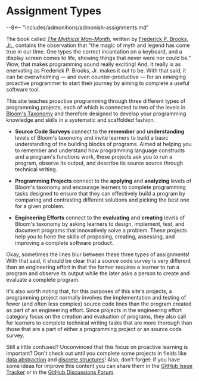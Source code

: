 # Assignment Types

--8<-- "includes/admonitions/admonish-assignments.md"

The book called [*The Mythical
Man-Month*](https://en.wikipedia.org/wiki/The_Mythical_Man-Month), written by
[Frederick P. Brooks, Jr.](https://www.cs.unc.edu/~brooks/), contains the
observation that "the magic of myth and legend has come true in our time. One
types the correct incantation on a keyboard, and a display screen comes to life,
showing things that never were nor could be." Wow, that makes programming sound
really exciting! And, it really is as enervating as Frederick P. Brooks, Jr.
makes it out to be. With that said, it can be overwhelming &mdash; and even
counter-productive &mdash; for an emerging proactive programmer to start their
journey by aiming to complete a useful software tool.

This site teaches proactive programming through three different types of
programming projects, each of which is connected to two of the levels in
[Bloom's Taxonomy](blooms-taxonomy.md) and therefore designed to develop your
programming knowledge and skills in a systematic and scaffolded fashion.

- **Source Code Surveys** connect to the **remember** and **understanding**
  levels of Bloom's taxonomy and invite learners to build a basic understanding
  of the building blocks of programs. Aimed at helping you to remember and
  understand how programming language constructs and a program's functions work,
  these projects ask you to run a program, observe its output, and describe its
  source source through technical writing.

- **Programming Projects** connect to the **applying** and **analyzing** levels
  of Bloom's taxonomy and encourage learners to complete programming tasks
  designed to ensure that they can effectively build a program by comparing and
  contrasting different solutions and picking the best one for a given problem.

- **Engineering Efforts** connect to the **evaluating** and **creating** levels
  of Bloom's taxonomy by asking learners to design, implement, test, and
  document programs that innovatively solve a problem. These projects help you
  to hone the skills of proposing, creating, assessing, and improving a complete
  software product.

Okay, sometimes the lines blur between these three types of assignments! With
that said, it should be clear that a source code survey is very different than
an engineering effort in that the former requires a learner to run a program and
observe its output while the later asks a person to create and evaluate a
complete program.

It's also worth noting that, for this purposes of this site's projects, a
programming project normally involves the implementation and testing of fewer
(and often less complex) source code lines than the program created as part of
an engineering effort. Since projects in the engineering effort category focus
on the creation and evaluation of programs, they also call for learners to
complete technical writing tasks that are more thorough than those that are a
part of either a programming project or an source code survey.

Still a little confused? Unconvinced that this focus on proactive learning is
important? Don't check out until you complete some projects in fields like [data
abstraction](../data-abstraction/introduction-data-abstraction.md) and [discrete
structures](../discrete-structures/introduction-discrete-structures.md)! Also,
don't forget: if you have some ideas for improve this content you can share them
in the [GitHub Issue
Tracker](https://github.com/ProactiveProgrammers/www.proactiveprogrammers.com/issues)
or in the [GitHub Discussions
Forum](https://github.com/ProactiveProgrammers/www.proactiveprogrammers.com/discussions).
